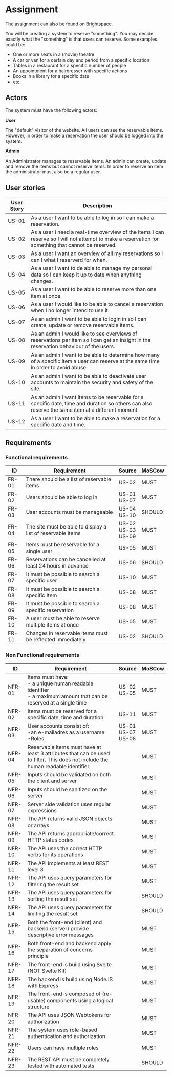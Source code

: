 # Assignment

The assignment can also be found on Brightspace.

You will be creating a system to reserve "something". You may decide exactly what the "something" is that users can reserve. Some examples could be:

- One or more seats in a (movie) theatre
- A car or van for a certain day and period from a specific location
- Tables in a restaurant for a specific number of people
- An appointment for a hairdresser with specific actions
- Books in a library for a specific date
- etc.

## Actors

The system must have the following actors:

**User**

The "default" visitor of the website. All users can see the reservable items. However, in order to make a reservation the user should be logged into the system.

**Admin**

An Administrator manages te reservable items. An admin can create, update and remove the items but cannot reserve items. In order to reserve an item the administrator must also be a regular user.

## User stories

| User Story                                                                | Description                                                                                                                                          |
|---------------------------------------------------------------------------|------------------------------------------------------------------------------------------------------------------------------------------------------|
| US-01 | As a user I want to be able to log in so I can make a reservation.                                                                                   |
|US-02 | As a user I need a real-time overview of the items I can reserve so I will not attempt to make a  reservation for something that cannot be reserved. |
|US-03 | As a user I want an overview of all my reservations so I can I what I reserverd for when.                                                            |
|US-04 | As a user I want to de able to manage my personal data so I can keep it up to date when anything changes.                                            |
|US-05 | As a user&nbsp;I want to be able to reserve more than one item at once.                                                                              |
|US-06 | As a user&nbsp;I would like to be able to cancel a reservation when I no longer intend to use it.                                                    |
|US-07 | As an admin&nbsp;I want to be able to login in so I can create, update or remove reservable items.                                                   |
|US-08 | As an admin&nbsp;I would like to see overviews of reservations per item so I can get an insight in the reservation behaviour of the users.           |   
| US-09 |	As an admin&nbsp;I want to be able to determine how many of a specific item a user can reserve at the same time in order to avoid abuse. |
| US-10	| As an admin&nbsp;I want to be able to deactivate user accounts to maintain the security and safety of the site. |
| US-11	| As an admin&nbsp;I want items to be reservable for a specific date, time and duration so others can also reserve the same item at a different moment. |
| US-12	| As a user I want to be able to make a reservation for a specific date and time.| 




## Requirements

### Functional requirements

| ID | Requirement | Source                  | MoSCow |
| --- | --- |-------------------------| --- |
| FR-01	| There should be a list of reservable items | US-02                   | MUST|
| FR-02	| Users should be able to log in | US-01<br>US-07          | MUST |
| FR-03	| User accounts must be manageable | US-04<br>US-10          | SHOULD |
| FR-04	| The site must be able to display a list of reservable items | US-02<br>US-03<br>US-09 | MUST|
| FR-05	| Items must be reservable for a single user | US-05                   | MUST |
| FR-06	| Reservations can be cancelled at least 24 hours in advance | US-06                   | SHOULD |
| FR-07	| It must be possible to search a specific user | US-10                   | MUST |
| FR-08	| It must be possible to search a specific Item | US-08                   |	MUST |
| FR-09	| It must be possible to search a specific reservation | US-08 | MUST |
| FR-10	| A user must be able to reserve multiple items at once | US-05 | MUST |
| FR-11 | Changes in reservable items must be reflected immediately | US-02 | SHOULD |


### Non Functional requirements

| ID                                                           | Requirement                                                                                                                      | Source	        | MoSCow |
|--------------------------------------------------------------|----------------------------------------------------------------------------------------------------------------------------------|----------------|--------|
| NFR-01                                                       | Items must have:<br>- a unique human readable identifier<br>- a maximum amount that can be reserved at a single time             | US-02<br>US-05 | MUST   |
| NFR-02                                                       | Items must be reserved for a specific date, time and duration                                                                    | US-11          | MUST   |
| NFR-03                                                       | User accounts consist of:<br>-an e-mailadres as a username<br>-Roles                                                             | US-01<br>US-07<br>US-08 | MUST   |
| NFR-04                                                       | Reservable items must have at least 3 attributes that can be used to filter. This does not include the human readable identifier | | MUST   |
| NFR-05                                                       | Inputs should be validated on both the client and server                                                                         | | MUST   |
| NFR-06 | Inputs should be sanitized on the server                                                                                         | | MUST   |
| NFR-07 | Server side validation uses regular expressions                                                                                  | | MUST   | 
| NFR-08 | The API returns valid JSON objects or arrays                                                                                     | | MUST   |
| NFR-09 | The API returns appropriate/correct HTTP status codes                                                                            | | 		MUST |
| NFR-10 | The API uses the correct HTTP verbs for its operations | | MUST   |
| NFR-11 | The API implements at least REST level 3 | | MUST   |
| NFR-12 | The API uses query parameters for filtering the result set | | MUST   |
| NFR-13 | The API uses query parameters for sorting the result set	| | SHOULD |
| NFR-14 | The API uses query parameters for limiting the result set | | SHOULD |
| NFR-15 | Both the front-end (client) and backend (server) provide descriptive error messages | | 	MUST  |
| NFR-16 | Both front-end and backend apply the separation of concerns principle | | MUST   |
| NFR-17 | The front-end is build using Svelte (NOT Svelte Kit) | | MUST   |
| NFR-18 | The backend is build using NodeJS with Express | | MUST   |
| NFR-19 | The front-end is composed of (re-usable) components using a logical structure | | MUST   |
| NFR-20 | The API uses JSON Webtokens for authorization | | MUST   |
| NFR-21 | The system uses role-based authentication and authorization | | MUST   |
| NFR-22 | Users can have multiple roles | | MUST   |
| NFR-23 | The REST API must be completely tested with automated tests | | SHOULD |



